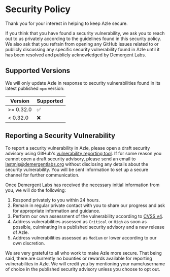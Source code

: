 # Security Policy

Thank you for your interest in helping to keep Azle secure.

If you think that you have found a security vulnerability, we ask you to reach out to us privately according to the guidelines found in this security policy. We also ask that you refrain from opening any GitHub issues related to or publicly discussing any specific security vulnerability found in Azle until it has been resolved and publicly acknowledged by Demergent Labs.

## Supported Versions

We will only update Azle in response to security vulnerabilities found in its latest published `npm` version:

| Version | Supported          |
| ------- | ------------------ |
| >= 0.32.0   | :white_check_mark: |
| < 0.32.0   | :x:                |

## Reporting a Security Vulnerability

To report a security vulnerability in Azle, please open a draft security advisory using GitHub's [vulnerability reporting tool](https://github.com/demergent-labs/azle/security/advisories/new). If for some reason you cannot open a draft security advisory, please send an email to lastmjs@demergentlabs.org without disclosing any details about the security vulnerability. You will be sent information to set up a secure channel for further communication.

Once Demergent Labs has received the necessary initial information from you, we will do the following:

1. Respond privately to you within 24 hours.
2. Remain in regular private contact with you to share our progress and ask for appropriate information and guidance.
3. Perform our own assessment of the vulnerability according to [CVSS v4](https://www.first.org/cvss/v4-0/specification-document).
4. Address vulnerabilities assessed as `Critical` or `High` as soon as possible, culminating in a published security advisory and a new release of Azle.
5. Address vulnerabilities assessed as `Medium` or lower according to our own discretion.

We are very grateful to all who work to make Azle more secure. That being said, there are currently no bounties or rewards available for reporting vulnerabilites in Azle. We will credit you by mentioning your name/username of choice in the published security advisory unless you choose to opt out.
